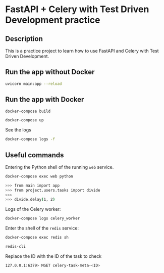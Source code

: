 # FastAPI + Celery with Test Driven Development practice

## Description

This is a practice project to learn how to use FastAPI and Celery with Test Driven Development.

## Run the app without Docker

```bash
uvicorn main:app --reload
```

## Run the app with Docker

```bash
docker-compose build
```

```bash
docker-compose up
```

See the logs

```bash
docker-compose logs -f
```

## Useful commands

Entering the Python shell of the running `web` service.

```bash
docker-compose exec web python
```

```bash
>>> from main import app
>>> from project.users.tasks import divide
>>>
>>> divide.delay(1, 2)
```

Logs of the Celery worker:

```bash
docker-compose logs celery_worker
```

Enter the shell of the `redis` service:

```bash
docker-compose exec redis sh
```

```bash
redis-cli
```

Replace the ID with the ID of the task to check

```bash
127.0.0.1:6379> MGET celery-task-meta-<ID>
```
